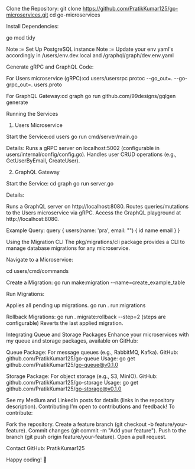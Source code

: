 Clone the Repository:
git clone https://github.com/PratikKumar125/go-microservices.git
cd go-microservices


Install Dependencies:

go mod tidy

Note := Set Up PostgreSQL instance
Note := Update your env yaml's accordingly in /users/env.dev.local and /graphql/graph/dev.env.yaml

Generate gRPC and GraphQL Code:

For Users microservice (gRPC):cd users/usersrpc
protoc --go_out=. --go-grpc_out=. users.proto

For GraphQL Gateway:cd graph
go run github.com/99designs/gqlgen generate


Running the Services
1. Users Microservice

Start the Service:cd users
go run cmd/server/main.go


Details:
Runs a gRPC server on localhost:5002 (configurable in users/internal/config/config.go).
Handles user CRUD operations (e.g., GetUserByEmail, CreateUser).



2. GraphQL Gateway

Start the Service:
cd graph
go run server.go


Details:

Runs a GraphQL server on http://localhost:8080.
Routes queries/mutations to the Users microservice via gRPC.
Access the GraphQL playground at http://localhost:8080.


Example Query:
query {
  users(name: 'pra', email: "") {
    id
    name
    email
  }
}


Using the Migration CLI
The pkg/migrations/cli package provides a CLI to manage database migrations for any microservice.

Navigate to a Microservice:

cd users/cmd/commands

Create a Migration:
go run make:migration --name=create_example_table


Run Migrations:

Applies all pending up migrations.
go run . run:migrations

Rollback Migrations:
go run . migrate:rollback --step=2 (steps are configurable)
Reverts the last applied migration.


Integrating Queue and Storage Packages
Enhance your microservices with my queue and storage packages, available on GitHub:

Queue Package: For message queues (e.g., RabbitMQ, Kafka).
GitHub: github.com/PratikKumar125/go-queue
Usage: go get github.com/PratikKumar125/go-queue@v0.1.0


Storage Package: For object storage (e.g., S3, MinIO).
GitHub: github.com/PratikKumar125/go-storage
Usage: go get github.com/PratikKumar125/go-storage@v0.1.0



See my Medium and LinkedIn posts for details (links in the repository description).
Contributing
I’m open to contributions and feedback! To contribute:

Fork the repository.
Create a feature branch (git checkout -b feature/your-feature).
Commit changes (git commit -m "Add your feature").
Push to the branch (git push origin feature/your-feature).
Open a pull request.


Contact
GitHub: PratikKumar125

Happy coding! 🚀
